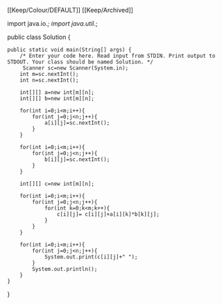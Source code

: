 [[Keep/Colour/DEFAULT]] [[Keep/Archived]] 


import java.io.*;
import java.util.*;

public class Solution {

    public static void main(String[] args) {
        /* Enter your code here. Read input from STDIN. Print output to STDOUT. Your class should be named Solution. */
         Scanner sc=new Scanner(System.in);
        int m=sc.nextInt();
        int n=sc.nextInt();
        
        int[][] a=new int[m][n];
        int[][] b=new int[m][n];
        
        for(int i=0;i<m;i++){
            for(int j=0;j<n;j++){
                a[i][j]=sc.nextInt();
            }
        }
        
        for(int i=0;i<m;i++){
            for(int j=0;j<n;j++){
                b[i][j]=sc.nextInt();
            }
        }
        
        int[][] c=new int[m][n];
        
        for(int i=0;i<m;i++){
            for(int j=0;j<n;j++){
                for(int k=0;k<m;k++){
                    c[i][j]= c[i][j]+a[i][k]*b[k][j];
                }
            }
        }
        
        for(int i=0;i<m;i++){
            for(int j=0;j<n;j++){
                System.out.print(c[i][j]+" ");
            }
            System.out.println();
        }
    }
}
